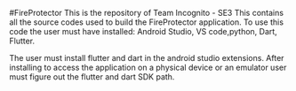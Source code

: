 #FireProtector
This is the repository of Team Incognito - SE3
This contains all the source codes used to build the FireProtector application.
To use this code the user must have installed:
Android Studio,
VS code,python,
Dart,
Flutter.

The user must install flutter and dart in the android studio extensions. After installing to access the application on a physical device or an emulator user must figure out the flutter and dart SDK path.
